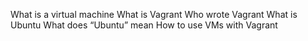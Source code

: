 What is a virtual machine
What is Vagrant
Who wrote Vagrant
What is Ubuntu
What does “Ubuntu” mean
How to use VMs with Vagrant
